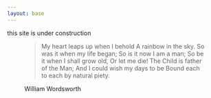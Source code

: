 ```yaml
---
layout: base
---
```

<div class="notice">this site is under construction</div>
<figure><blockquote class="epigraph poem">My heart leaps up when I behold
    A rainbow in the sky.
So was it when my life began;
So is it now I am a man;
So be it when I shall grow old,
    Or let me die!
The Child is father of the Man;
And I could wish my days to be
Bound each to each by natural piety.</blockquote><figcaption>William Wordsworth</figcaption></figure>
